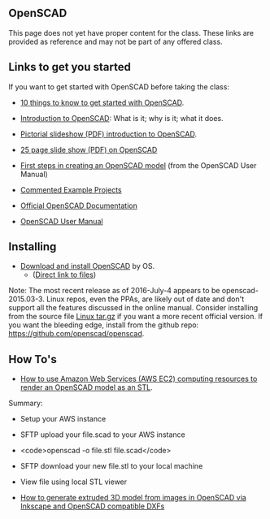 OpenSCAD
--------

This page does not yet have proper content for the class. These links are provided as reference and may not be part of any offered class.

Links to get you started
------------------------

If you want to get started with OpenSCAD before taking the class:

-   [10 things to know to get started with OpenSCAD](https://blog.cubehero.com/2013/11/19/know-only-10-things-to-be-dangerous-in-openscad/).

<!-- -->

-   [Introduction to OpenSCAD](https://en.wikibooks.org/wiki/OpenSCAD_User_Manual#Introduction): What is it; why is it; what it does.

<!-- -->

-   [Pictorial slideshow (PDF) introduction to OpenSCAD](http://files.openscad.org/uw.pdf).

<!-- -->

-   [25 page slide show (PDF) on OpenSCAD](http://www.appropedia.org/images/5/5f/Intro_to_OpenSCAD_2014_Long.pdf)

<!-- -->

-   [First steps in creating an OpenSCAD model](https://en.wikibooks.org/wiki/OpenSCAD_User_Manual/First_Steps) (from the OpenSCAD User Manual)

<!-- -->

-   [Commented Example Projects](https://en.wikibooks.org/wiki/OpenSCAD_User_Manual/Commented_Example_Projects)

<!-- -->

-   [Official OpenSCAD Documentation](http://www.openscad.org/documentation.html)

<!-- -->

-   [OpenSCAD User Manual](https://en.wikibooks.org/wiki/OpenSCAD_User_Manual#The_OpenSCAD_User_Manual)

Installing
----------

-   [Download and install OpenSCAD](http://www.openscad.org/downloads.html) by OS.
    -   ([Direct link to files](http://files.openscad.org/snapshots/))

Note: The most recent release as of 2016-July-4 appears to be openscad-2015.03-3. Linux repos, even the PPAs, are likely out of date and don't support all the features discussed in the online manual. Consider installing from the source file [Linux tar.gz](http://files.openscad.org/) if you want a more recent official version. If you want the bleeding edge, install from the github repo: [<https://github.com/openscad/openscad>](https://github.com/openscad/openscad).

How To's
--------

-   [How to use Amazon Web Services (AWS EC2) computing resources to render an OpenSCAD model as an STL](http://files.openscad.org/public/OpenSCAD%20on%20EC2.pdf).

  
  
Summary:

-   Setup your AWS instance

-   SFTP upload your file.scad to your AWS instance

-   &lt;code&gt;openscad -o file.stl file.scad&lt;/code&gt;

-   SFTP download your new file.stl to your local machine

-   View file using local STL viewer

-   [How to generate extruded 3D model from images in OpenSCAD via Inkscape and OpenSCAD compatible DXFs](https://blog.cubehero.com/2013/11/11/how-to-generate-extruded-3d-model-from-images-in-openscad/)
